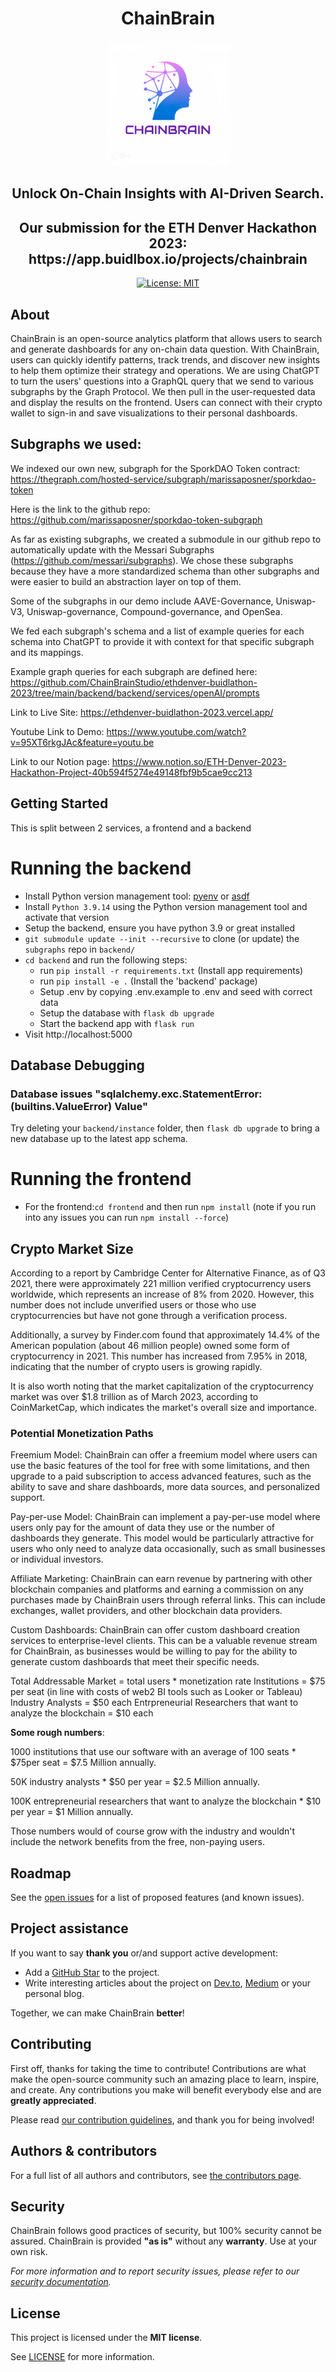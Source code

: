 <div align="center">
  <h1 align="center">ChainBrain</h1>
  <img src="images/chainbrainlogo.jpg" height="200">
  <h2 align="center">Unlock On-Chain Insights with AI-Driven Search.</h2>
  <h2 align="center">Our submission for the ETH Denver Hackathon 2023:<br>
  https://app.buidlbox.io/projects/chainbrain</h2>
  
  [![License: MIT](https://img.shields.io/badge/License-MIT-yellow.svg)](https://opensource.org/licenses/MIT)

</div>


## About

ChainBrain is an open-source analytics platform that allows users to search and generate dashboards for any on-chain data question. With ChainBrain, users can quickly identify patterns, track trends, and discover new insights to help them optimize their strategy and operations. We are using ChatGPT to turn the users' questions into a GraphQL query that we send to various subgraphs by the Graph Protocol. We then pull in the user-requested data and display the results on the frontend. Users can connect with their crypto wallet to sign-in and save visualizations to their personal dashboards.

## Subgraphs we used: 

We indexed our own new, subgraph for the SporkDAO Token contract: https://thegraph.com/hosted-service/subgraph/marissaposner/sporkdao-token

Here is the link to the github repo: https://github.com/marissaposner/sporkdao-token-subgraph

As far as existing subgraphs, we created a submodule in our github repo to automatically update with the Messari Subgraphs (https://github.com/messari/subgraphs). We chose these subgraphs because they have a more standardized schema than other subgraphs and were easier to build an abstraction layer on top of them. 

Some of the subgraphs in our demo include AAVE-Governance, Uniswap-V3, Uniswap-governance, Compound-governance, and OpenSea. 

We fed each subgraph's schema and a list of example queries for each schema into ChatGPT to provide it with context for that specific subgraph and its mappings. 

Example graph queries for each subgraph are defined here: https://github.com/ChainBrainStudio/ethdenver-buidlathon-2023/tree/main/backend/backend/services/openAI/prompts

Link to Live Site: https://ethdenver-buidlathon-2023.vercel.app/

Youtube Link to Demo: https://www.youtube.com/watch?v=95XT6rkgJAc&feature=youtu.be

Link to our Notion page: https://www.notion.so/ETH-Denver-2023-Hackathon-Project-40b594f5274e49148fbf9b5cae9cc213

## Getting Started

This is split between 2 services, a frontend and a backend

# Running the backend
- Install Python version management tool: [pyenv](https://github.com/pyenv/pyenv) or [asdf](https://github.com/asdf-vm/asdf)
- Install `Python 3.9.14` using the Python version management tool and activate that version
- Setup the backend, ensure you have python 3.9 or great installed
- `git submodule update --init --recursive` to clone (or update) the `subgraphs` repo in `backend/`
- `cd backend` and run the following steps:
  - run `pip install -r requirements.txt` (Install app requirements)
  - run `pip install -e .` (Install the 'backend' package)
  - Setup .env by copying .env.example to .env and seed with correct data
  - Setup the database with `flask db upgrade`
  - Start the backend app with `flask run`
- Visit http://localhost:5000

## Database Debugging
### Database issues "sqlalchemy.exc.StatementError: (builtins.ValueError) Value"
Try deleting your `backend/instance` folder, then `flask db upgrade` to bring a new database up to
the latest app schema.


# Running the frontend

- For the frontend:`cd frontend` and then run `npm install` (note if you run into any issues you can run `npm install --force`)

## Crypto Market Size

According to a report by Cambridge Center for Alternative Finance, as of Q3 2021, there were approximately 221 million verified cryptocurrency users worldwide, which represents an increase of 8% from 2020. However, this number does not include unverified users or those who use cryptocurrencies but have not gone through a verification process.

Additionally, a survey by Finder.com found that approximately 14.4% of the American population (about 46 million people) owned some form of cryptocurrency in 2021. This number has increased from 7.95% in 2018, indicating that the number of crypto users is growing rapidly.

It is also worth noting that the market capitalization of the cryptocurrency market was over $1.8 trillion as of March 2023, according to CoinMarketCap, which indicates the market's overall size and importance.

### Potential Monetization Paths

Freemium Model: ChainBrain can offer a freemium model where users can use the basic features of the tool for free with some limitations, and then upgrade to a paid subscription to access advanced features, such as the ability to save and share dashboards, more data sources, and personalized support.

Pay-per-use Model: ChainBrain can implement a pay-per-use model where users only pay for the amount of data they use or the number of dashboards they generate. This model would be particularly attractive for users who only need to analyze data occasionally, such as small businesses or individual investors.

Affiliate Marketing: ChainBrain can earn revenue by partnering with other blockchain companies and platforms and earning a commission on any purchases made by ChainBrain users through referral links. This can include exchanges, wallet providers, and other blockchain data providers.

Custom Dashboards: ChainBrain can offer custom dashboard creation services to enterprise-level clients. This can be a valuable revenue stream for ChainBrain, as businesses would be willing to pay for the ability to generate custom dashboards that meet their specific needs.

</div>

Total Addressable Market = total users * monetization rate
Institutions = $75 per seat (in line with costs of web2 BI tools such as Looker or Tableau) 
Industry Analysts = $50 each
Entrpreneurial Researchers that want to analyze the blockchain = $10 each

**Some rough numbers**: 

1000 institutions that use our software with an average of 100 seats * $75per seat = $7.5 Million annually.

50K industry analysts * $50 per year = $2.5 Million annually.

100K entrepreneurial researchers that want to analyze the blockchain * $10 per year = $1 Million annually.

Those numbers would of course grow with the industry and wouldn't include the network benefits from the free, non-paying users.


## Roadmap

See the [open issues](https://github.com/marissaposner/graph-hackathon-2023/issues) for
a list of proposed features (and known issues).

## Project assistance

If you want to say **thank you** or/and support active development:

- Add a [GitHub Star](https://github.com/marissaposner/graph-hackathon-2023) to the
  project.
- Write interesting articles about the project on [Dev.to](https://dev.to/),
  [Medium](https://medium.com/) or your personal blog.

Together, we can make ChainBrain **better**!

## Contributing

First off, thanks for taking the time to contribute! Contributions are what make
the open-source community such an amazing place to learn, inspire, and create.
Any contributions you make will benefit everybody else and are **greatly
appreciated**.

Please read [our contribution guidelines](docs/CONTRIBUTING.md), and thank you
for being involved!

## Authors & contributors

For a full list of all authors and contributors, see
[the contributors page](https://github.com/gosuto-inzasheru/ethdenver-buidlathon-2023/graphs/contributors).

## Security

ChainBrain follows good practices of security, but 100% security cannot be assured.
ChainBrain is provided **"as is"** without any **warranty**. Use at your own risk.

_For more information and to report security issues, please refer to our
[security documentation](docs/SECURITY.md)._

## License

This project is licensed under the **MIT license**.

See [LICENSE](LICENSE) for more information.
